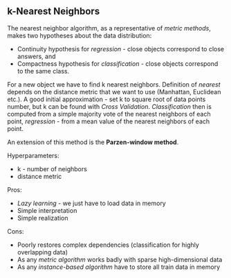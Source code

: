 ## k-Nearest Neighbors

The nearest neighbor algorithm, as a representative of *metric methods*, makes two hypotheses about the data distribution:
- Continuity hypothesis for *regression* - close objects correspond to close answers, and
- Compactness hypothesis for *classification* - close objects correspond to the same class.

For a new object we have to find k nearest neighbors. Definition of *nearest* depends on the distance metric that we want to use (Manhattan, Euclidean etc.). A good initial approximation - set k to square root of data points number, but k can be found with *Cross Validation*. *Classification* then is computed from a simple majority vote of the nearest neighbors of each point, *regression* - from a mean value of the nearest neighbors of each point.

An extension of this method is the **Parzen-window method**.

Hyperparameters:
- k - number of neighbors
- distance metric

Pros:
+ *Lazy learning* - we just have to load data in memory
+ Simple interpretation
+ Simple realization

Cons:
- Poorly restores complex dependencies (classification for highly overlapping data)
- As any *metric algorithm* works badly with sparse high-dimensional data
- As any *instance-based algorithm* have to store all train data in memory

